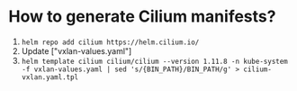 # How to generate Cilium manifests?

1. `helm repo add cilium https://helm.cilium.io/`
2. Update ["vxlan-values.yaml"]
3. `helm template cilium cilium/cilium --version 1.11.8 -n kube-system -f vxlan-values.yaml | sed 's/{BIN_PATH}/BIN_PATH/g' > cilium-vxlan.yaml.tpl`
